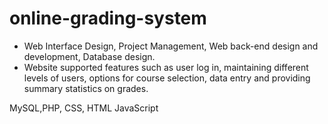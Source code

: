 # online-grading-system

- Web Interface Design, Project Management, Web back-end design and development, Database design.
- Website supported features such as user log in, maintaining different levels of users, options for course selection, data entry and providing summary statistics on grades.

MySQL,PHP, CSS, HTML JavaScript
